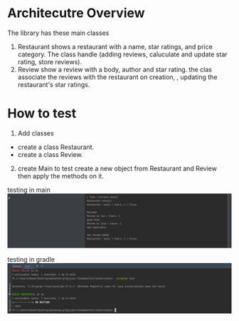 # Architecutre Overview 

The library has these main classes 

1. Restaurant 
shows a restaurant with a name, star ratings, and price category.
The class handle (adding reviews, caluculate and update star rating, store reviews).
2. Review 
show a review with a body, author and star rating. the clas associate the reviews with the restaurant on creation,
, updating the restaurant's star ratings.


# How to test 
1. Add classes
- create a class Restaurant.
- create a class Review.

2. create Main to test 
create a new object from Restaurant and Review then apply the methods on it.


testing in main 
![lab 06 test in main.JPG](lab%2006%20test%20in%20main.JPG)

testing in gradle 
![lab 06 gradle test.JPG](lab%2006%20gradle%20test.JPG)